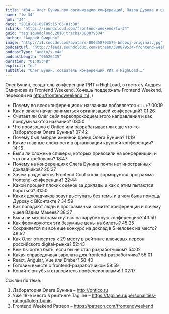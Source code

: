 ```yaml
---
title: "#34 – Олег Бунин про организацию конференций, Павла Дурова и цены на билеты"
name: "fw-34"
num: "34"
date: "2018-01-09T05:15:05+01:00"
scLink: "https://soundcloud.com/frontend-weekend/fw-34"
guid: "tag:soundcloud,2010:tracks/380879534"
author: "Андрей Смирнов"
image: "http://i1.sndcdn.com/avatars-000358703579-bnobxj-original.jpg"
podcastUrl: "http://feeds.soundcloud.com/stream/380879534-frontend-weekend-fw-34.m4a"
podcastType: "audio/x-m4a"
podcastLength: "96526435"
duration: "01:05:48"
explicit: "no"
subtitle: "Олег Бунин, создатель конференций РИТ и HighLoad,…"
---
```

Олег Бунин, создатель конференций РИТ и HighLoad, в гостях у Андрея Смирнова из Frontend Weekend. Хочешь поддержать Frontend Weekend, переходи на http://frontendweekend.ml ;)

- Почему во всех конференциях к названиям добавляется «++»? 00:19
- Как и зачем начал заниматься организацией конференций? 01:26
- Считает ли Олег себя первопроходцем этого направления и как придумываются названия? 03:50
- Что произошло с Ontico или разрабатывает ли еще что-то Лаборатория Олега Бунина? 07:42
- Почему был выбран именной бренд Олега Бунина? 11:19
- Какие главные сложности в организации крупной конференции? 14:15
- Были ли сложные спикеры, которых привозили на конференции, и что они требовали? 18:47
- Почему на конференциях Олега Бунина почти нет иностранных докладчиков? 20:37
- Зачем разделяется Frontend Conf и как формируется программа frontend-конференции? 22:44
- Какой процент плохих оценок за доклады и как с этим пытаются бороться? 31:50
- Каких докладчиков зовут выступать без темы и в чем была помощь Дурову с ВКонтакте ? 34:59
- Как попадают люди в программный комитет конференции и почему ушел Вадим Макеев? 38:37
- Были ли мысли замахнуться на зарубежную конференцию? 43:50
- Как формируются эти безумные цены на билеты? 45:25
- Сохраняется ли всё еще конкурс на доклад в 5 человек на место? 49:52
- Как Олег относится к 29 месту в рейтинге ключевых персон российского digital-рынка? 52:43
- Кем бы хотел быть, если бы не стал разработчиком? 54:02
- Какая справедливая зарплата для frontend-разработчика? 55:01
- React, Angular, Vue или Ember? 58:40
- Готовим вместе с frontend-разработчиком 59:59
- Копайте вглубь и становитесь профессионалами! 1:02:17

Ссылки по теме:
1) Лаборатория Олега Бунина – http://ontico.ru
2) Уже 18-е место в рейтинге Tagline – https://tagline.ru/personalities-rating/#oleg-bunin
3) Frontend Weekend Patreon – https://patreon.com/frontendweekend